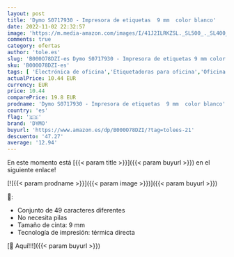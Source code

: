 ```yaml
---
layout: post
title: 'Dymo S0717930 - Impresora de etiquetas  9 mm  color blanco'
date: 2022-11-02 22:32:57
image: 'https://m.media-amazon.com/images/I/41J2ILRKZSL._SL500_._SL400_.jpg'
comments: true
category: ofertas
author: 'tole.es'
slug: 'B000O78DZI-es Dymo S0717930 - Impresora de etiquetas 9 mm color blanco'
sku: 'B000O78DZI-es'
tags: [ 'Electrónica de oficina','Etiquetadoras para oficina','Oficina y papelería','dymo','🇪🇸', ]
actualPrice: 10.44 EUR
currency: EUR
price: 10.44
comparePrice: 19.8 EUR
prodname: 'Dymo S0717930 - Impresora de etiquetas  9 mm  color blanco'
country: 'es'
flag: '🇪🇸'
brand: 'DYMO'
buyurl: 'https://www.amazon.es/dp/B000O78DZI/?tag=tolees-21'
descuento: '47.27'
average: '12.94'
---
```


En este momento está [{{< param title >}}]({{< param buyurl >}}) en el siguiente enlace!

[![{{< param prodname >}}]({{< param image >}})]({{< param buyurl >}})

🔎:

- Conjunto de 49 caracteres diferentes
- No necesita pilas
- Tamaño de cinta: 9 mm
- Tecnología de impresión: térmica directa

[🛒 Aquí!!!]({{< param buyurl >}})
